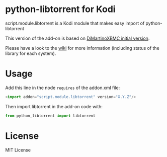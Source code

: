 python-libtorrent for Kodi
==================
script.module.libtorrent is a Kodi module that makes easy import of python-libtorrent

This version of the add-on is based on [DiMartinoXBMC initial version](https://github.com/DiMartinoXBMC/script.module.libtorrent).

Please have a look to the [wiki](../../wiki) for more information (including
status of the library for each system).

# Usage

Add this line in the node `requires` of the addon.xml file:
```python
<import addon="script.module.libtorrent" version="X.Y.Z"/>
```

Then import libtorrent in the add-on code with:
```python
from python_libtorrent import libtorrent
``` 

# License

MIT License